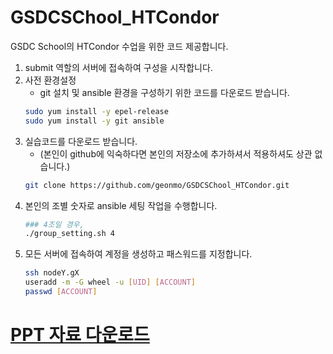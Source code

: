 # GSDCSChool_HTCondor
GSDC School의 HTCondor 수업을 위한 코드 제공합니다.
1. submit 역할의 서버에 접속하여 구성을 시작합니다.
1. 사전 환경설정
   * git 설치 및 ansible 환경을 구성하기 위한 코드를 다운로드 받습니다.
   ```bash
   sudo yum install -y epel-release
   sudo yum install -y git ansible
   ```
1. 실습코드를 다운로드 받습니다.
   * (본인이 github에 익숙하다면 본인의 저장소에 추가하셔서 적용하셔도 상관 없습니다.)
   ```bash
   git clone https://github.com/geonmo/GSDCSChool_HTCondor.git
   ```
1. 본인의 조별 숫자로 ansible 세팅 작업을 수행합니다. 
   ```bash
   ### 4조일 경우,
   ./group_setting.sh 4
   ``` 
1. 모든 서버에 접속하여 계정을 생성하고 패스워드를 지정합니다.
   ```bash
   ssh nodeY.gX
   useradd -m -G wheel -u [UID] [ACCOUNT]
   passwd [ACCOUNT]
   ```
   
# [PPT 자료 다운로드](https://cernbox.cern.ch/index.php/s/lwysXmJZFG6DfH5)
